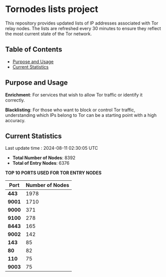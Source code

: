 # Tornodes lists project

This repository provides updated lists of IP addresses associated with Tor relay nodes. The lists are refreshed every 30 minutes to ensure they reflect the most current state of the Tor network.

## Table of Contents

- [Purpose and Usage](#purpose-and-usage)
- [Current Statistics](#current-statistics)


## Purpose and Usage

**Enrichment**: For services that wish to allow Tor traffic or identify it correctly.

**Blacklisting**: For those who want to block or control Tor traffic, understanding which IPs belong to Tor can be a starting point with a high accuracy.

## Current Statistics

Last update time : 2024-08-11 02:30:05 UTC

- **Total Number of Nodes**: 8392
- **Total of Entry Nodes**: 6376

**TOP 10 PORTS USED FOR TOR ENTRY NODES**

| **Port** | **Number of Nodes** |
|------|-----------------|
| **443**   | 1978  |
| **9001**   | 1710  |
| **9000**   | 371  |
| **9100**   | 278  |
| **8443**   | 165  |
| **9002**   | 142  |
| **143**   | 85  |
| **80**   | 82  |
| **110**   | 75  |
| **9003**   | 75  |

